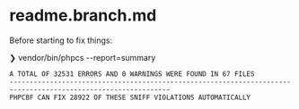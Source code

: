 # readme.branch.md

Before starting to fix things:

❯ vendor/bin/phpcs --report=summary

```
A TOTAL OF 32531 ERRORS AND 0 WARNINGS WERE FOUND IN 67 FILES
--------------------------------------------------------------------------------------------------------------
PHPCBF CAN FIX 28922 OF THESE SNIFF VIOLATIONS AUTOMATICALLY
```

